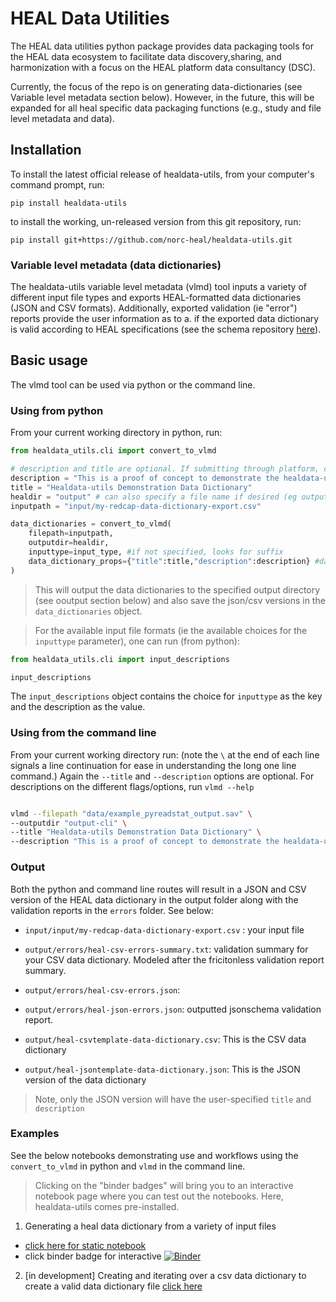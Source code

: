# HEAL Data Utilities

The HEAL data utilities python package provides data packaging tools for the HEAL data ecosystem to facilitate data discovery,sharing, and harmonization with a focus on the HEAL platform data consultancy (DSC).
 
Currently, the focus of the repo is on generating data-dictionaries (see Variable level metadata section below). However, in the future, this will be expanded for all heal specific data packaging functions (e.g., study and file level metadata and data).

## Installation

To install the latest official release of healdata-utils, from your computer's command prompt, run:

`pip install healdata-utils`

to install the working, un-released version from this git repository, run:

`pip install git+https://github.com/norc-heal/healdata-utils.git`


### Variable level metadata (data dictionaries)


The healdata-utils variable level metadata (vlmd) tool inputs a variety of different input file types and exports HEAL-formatted data dictionaries (JSON and CSV formats). Additionally, exported validation (ie "error") reports provide the user information as to a. if the exported data dictionary is valid according to HEAL specifications (see the schema repository [here](https://github.com/norc-heal/heal-metadata-schemas/tree/main/variable-level-metadata-schema)).


## Basic usage

The vlmd tool can be used via python or the command line.

### Using from python

From your current working directory in python, run:

```python
from healdata_utils.cli import convert_to_vlmd

# description and title are optional. If submitting through platform, can fill these out there.
description = "This is a proof of concept to demonstrate the healdata-utils functionality"
title = "Healdata-utils Demonstration Data Dictionary"
healdir = "output" # can also specify a file name if desired (eg output/thisismynewdd.csv)
inputpath = "input/my-redcap-data-dictionary-export.csv"

data_dictionaries = convert_to_vlmd(
    filepath=inputpath,
    outputdir=healdir, 
    inputtype=input_type, #if not specified, looks for suffix
    data_dictionary_props={"title":title,"description":description} #data_dictionary_props is optional
)
```

> This will output the data dictionaries to the specified output directory (see ooutput section below) and also save the json/csv versions in the `data_dictionaries` object.

> For the available input file formats (ie the available choices for the `inputtype` parameter), one can run (from python):

```python
from healdata_utils.cli import input_descriptions

input_descriptions

```

The `input_descriptions` object contains the choice for `inputtype` as the key and the description as the value.

### Using from the command line

From your current working directory run:
(note the `\` at the end of each line signals a line continuation for ease in understanding the long one line command.) Again the `--title` and `--description` options are optional.
For descriptions on the different flags/options, run `vlmd --help`

```bash

vlmd --filepath "data/example_pyreadstat_output.sav" \
--outputdir "output-cli" \
--title "Healdata-utils Demonstration Data Dictionary" \
--description "This is a proof of concept to demonstrate the healdata-utils functionality" 
```

### Output

Both the python and command line routes will result in a JSON and CSV version of the HEAL  data dictionary in the output folder along with 
the validation reports in the `errors` folder. See below:

- `input/input/my-redcap-data-dictionary-export.csv` : your input file
- `output/errors/heal-csv-errors-summary.txt`: validation summary for your CSV data dictionary. Modeled after the fricitonless validation report summary.

- `output/errors/heal-csv-errors.json`: 
- `output/errors/heal-json-errors.json`:  outputted jsonschema validation report.

- `output/heal-csvtemplate-data-dictionary.csv`: This is the CSV data dictionary
- `output/heal-jsontemplate-data-dictionary.json`: This is the JSON version of the data dictionary

> Note, only the JSON version will have the user-specified `title` and `description`


### Examples

See the below notebooks demonstrating use and workflows using the `convert_to_vlmd` in python and `vlmd` in the command line. 

> Clicking on the "binder badges" will bring you to an interactive notebook page where you can test out the notebooks. Here, healdata-utils comes pre-installed.

1. Generating a heal data dictionary from a variety of input files 

- [click here for static notebook ](notebooks/demos/inputs-to-heal-data-dictionary.ipynb) 
- click binder badge for interactive [![Binder](http://mybinder.org/badge_logo.svg)](https://mybinder.org/v2/gh/norc-heal/healdata-utils/HEAD?labpath=notebooks%2Fdemos%2Finputs-to-heal-data-dictionary.ipynb) 

2. [in development] Creating and iterating over a csv data dictionary to create a valid data dictionary file [click here](notebooks/demos/demo-csvtemplate-validation.ipynb)
